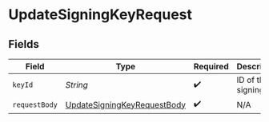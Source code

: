 # UpdateSigningKeyRequest


## Fields

| Field                                                                                 | Type                                                                                  | Required                                                                              | Description                                                                           |
| ------------------------------------------------------------------------------------- | ------------------------------------------------------------------------------------- | ------------------------------------------------------------------------------------- | ------------------------------------------------------------------------------------- |
| `keyId`                                                                               | *String*                                                                              | :heavy_check_mark:                                                                    | ID of the signing key                                                                 |
| `requestBody`                                                                         | [UpdateSigningKeyRequestBody](../../models/operations/UpdateSigningKeyRequestBody.md) | :heavy_check_mark:                                                                    | N/A                                                                                   |